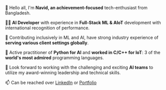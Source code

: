 👋 Hello all, I'm **Navid, an achievement-focused** tech-enthusiast from Bangladesh.

👨‍💻 **AI Developer** with experience in **Full-Stack ML & AIoT** development with international recognition of performance.

👀 Contributing inclusively in ML and AI, have strong industry experience of **serving various client settings globally**.

🌱 Active practitioner of **Python for AI** and **worked in C/C++ for IoT**: 3 of the **world's most admired** programming languages. 

💞️ Look forward to working with the challenging and exciting **AI teams** to utilize my award-winning leadership and technical skills.

📫 Can be reached over [LinkedIn](https://linkedin.com/in/navidbinahmed) or [Portfolio](https://navidbinahmed.com)
